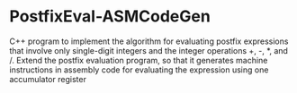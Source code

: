 # PostfixEval-ASMCodeGen
C++ program to implement the algorithm for evaluating postfix expressions that involve only single-digit integers and the integer operations +, -, *, and /. Extend the postfix evaluation program, so that it generates machine instructions in  assembly code for evaluating the expression using one accumulator register
